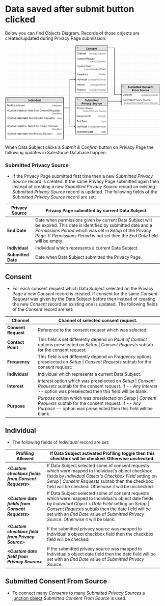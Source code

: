 # Data saved after submit button clicked

Below you can find Objects Diagram. Records of those objects are created/updated during Privacy Page submission:

![Objects and fields which are updated after Submit &amp; Confirm button clicked](.gitbook/assets/data-saved-after-submit-clicked.jpg)

When Data Subject clicks a _Submit & Confirm_ button on Privacy Page the following updates in Salesforce Database happen:

### Submitted Privacy Source

* If the Privacy Page submitted first time then a new _Submitted Privacy Source_ record is created. If the same Privacy Page submitted again then instead of creating a new _Submitted Privacy Source_ record an existing _Submitted Privacy Source_ record is updated. The following fields of the _Submitted Privacy Source_ record are set:

| **Privacy Source** | Privacy Page submitted by current Data Subject. |
| --- | --- |
| **End Date** | Date when permissions given by current Data Subject will be expired. This date is identified by submitted date and a _Permissions Period_ which was set in _Setup_ of the Privacy Page. If _Permissions Period_ is not set then the _End Date_ field will be empty. |
| **Individual** | Individual which represents a current Data Subject. |
| **Submitted Date** | Date when Data Subject submitted the Privacy Page. |

## Consent

* For each consent request which Data Subject selected on the Privacy Page a new _Consent_ record is created. If consent for the same _Consent Request_ was given by the Data Subject before then instead of creating the new _Consent_ record an existing one is updated. The following fields of the _Consent_ record are set:

| **Channel** | Channel of selected consent request. |
| --- | --- |
| **Consent Request** | Reference to the consent request which was selected. |
| **Contact Point** | This field is set differently depend on _Point of Contact_ options preselected on _Setup_ \| _Consent Requests_ subtab for the consent request: |
| **Frequency** | This field is set differently depend on _Frequency_ options preselected on _Setup_ \| _Consent Requests_ subtab for the consent request: |
| **Individual** | Individual which represents a current Data Subject. |
| **Interest** | _Interest_ option which was preselected on _Setup_ \| _Consent Requests_ subtab for the consent request. If _-- Any Interest --_ option was preselected then this field will be blank. |
| **Purpose** | _Purpose_ option which was preselected on _Setup_ \| _Consent Requests_ subtab for the consent request. If _-- Any Purpose --_ option was preselected then this field will be blank. |

## Individual

* The following fields of _Individual_ record are set:

| **Profiling Allowed** | If Data Subject activated Profiling toggle then this checkbox will be checked. Otherwise unchecked. |
| --- | --- |
| _**&lt;Custom checkbox fields from Consent Requests&gt;**_ | If Data Subject selected some of consent requests which were mapped to Individual's object checkbox fields by _Individual Object's Checkbox Field_ setting on _Setup_ \| _Consent Requests_ subtab then the checkbox field will be checked. Otherwise it will be unchecked. |
| _**&lt;Custom date fields from Consent Requests&gt;**_ | If Data Subject selected some of consent requests which were mapped to Individual's object date fields by _Individual Object's Date Field_ setting on _Setup_ \| _Consent Requests_ subtab then the date field will be set with an _End Date_ value of _Submitted Privacy Source_. Otherwise it will be blank. |
| _**&lt;Custom checkbox field from Privacy Source&gt;**_ | If the submitted privacy source was mapped to Individual's object checkbox field then the checkbox field will be checked. |
| _**&lt;Custom date field from Privacy Source&gt;**_ | If the submitted privacy source was mapped to Individual's object date field then the date field will be set with an _End Date_ value of _Submitted Privacy Source_. |

## Submitted Consent From Source

* To connect many _Consents_ to many _Submitted Privacy Sources_ a [junction object](https://help.salesforce.com/articleView?id=relationships_manytomany.htm) _Submitted Consent From Source_ is used.

